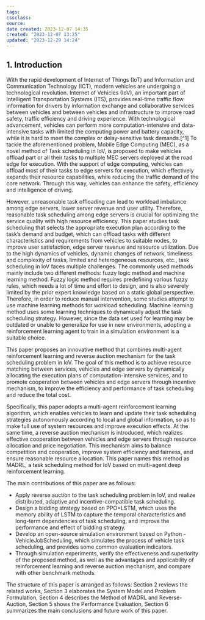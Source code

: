 ```yaml
---
tags: 
cssclass:
source:
date created: 2023-12-07 14:35
created: "2023-12-07 13:25"
updated: "2023-12-29 14:24"
---
```


## 1. Introduction

With the rapid development of Internet of Things (IoT) and Information and Communication Technology (ICT), modern vehicles are undergoing a technological revolution. Internet of Vehicles (IoV), an important part of Intelligent Transportation Systems (ITS), provides real-time traffic flow information for drivers by information exchange and collaborative services between vehicles and between vehicles and infrastructure to improve road safety, traffic efficiency and driving experience. With technological advancement, vehicles can perform more computation-intensive and data-intensive tasks with limited the computing power and battery capacity, while it is hard to meet the complex or delay-sensitive task demands.[^1] To tackle the aforementioned problem, Mobile Edge Computing (MEC), as a novel method of Task scheduling in IoV, is proposed to make vehicles offload part or all their tasks to multiple MEC servers deployed at the road edge for execution. With the support of edge computing, vehicles can offload most of their tasks to edge servers for execution, which effectively expands their resource capabilities, while reducing the traffic demand of the core network. Through this way, vehicles can enhance the safety, efficiency and intelligence of driving.

However, unreasonable task offloading can lead to workload imbalance among edge servers, lower server revenue and user utility. Therefore, reasonable task scheduling among edge servers is crucial for optimizing the service quality with high resource efficiency. This paper studies task scheduling that selects the appropriate execution plan according to the task’s demand and budget, which can offload tasks with different characteristics and requirements from vehicles to suitable nodes, to improve user satisfaction, edge server revenue and resource utilization. Due to the high dynamics of vehicles, dynamic changes of network, timeliness and complexity of tasks, limited and heterogeneous resources, etc., task scheduling in IoV faces multiple challenges. The commonly used methods mainly include two different methods: fuzzy logic method and machine learning method. Fuzzy logic method requires predefining various fuzzy rules, which needs a lot of time and effort to design, and is also severely limited by the prior expert knowledge based on a static global perspective. Therefore, in order to reduce manual intervention, some studies attempt to use machine learning methods for workload scheduling. Machine learning method uses some learning techniques to dynamically adjust the task scheduling strategy. However, since the data set used for learning may be outdated or unable to generalize for use in new environments, adopting a reinforcement learning agent to train in a simulation environment is a suitable choice. 

This paper proposes an innovative method that combines multi-agent reinforcement learning and reverse auction mechanism for the task scheduling problem in IoV. The goal of this method is to achieve resource matching between services, vehicles and edge servers by dynamically allocating the execution plans of computation-intensive services, and to promote cooperation between vehicles and edge servers through incentive mechanism, to improve the efficiency and performance of task scheduling and reduce the total cost. 

Specifically, this paper adopts a multi-agent reinforcement learning algorithm, which enables vehicles to learn and update their task scheduling strategies autonomously according to local and global information, so as to make full use of system resources and improve execution effects. At the same time, a reverse auction mechanism is introduced, which realizes effective cooperation between vehicles and edge servers through resource allocation and price negotiation. This mechanism aims to balance competition and cooperation, improve system efficiency and fairness, and ensure reasonable resource allocation. This paper names this method as MADRL, a task scheduling method for IoV based on multi-agent deep reinforcement learning.

The main contributions of this paper are as follows:

- Apply reverse auction to the task scheduling problem in IoV, and realize distributed, adaptive and incentive-compatible task scheduling.
- Design a bidding strategy based on PPO+LSTM, which uses the memory ability of LSTM to capture the temporal characteristics and long-term dependencies of task scheduling, and improve the performance and effect of bidding strategy.
- Develop an open-source simulation environment based on Python - VehicleJobScheduling, which simulates the process of vehicle task scheduling, and provides some common evaluation indicators.
- Through simulation experiments, verify the effectiveness and superiority of the proposed method, as well as the advantages and applicability of reinforcement learning and reverse auction mechanism, and compare with other benchmark methods.

The structure of this paper is arranged as follows: Section 2 reviews the related works, Section 3 elaborates the System Model and Problem Formulation, Section 4 describes the Method of MADRL and Reverse-Auction, Section 5 shows the Performance Evaluation, Section 6 summarizes the main conclusions and future work of this paper.
